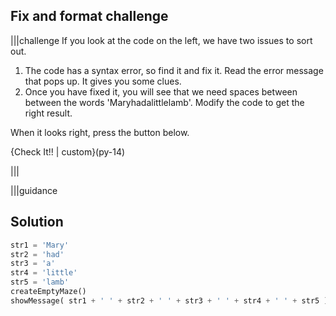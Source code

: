 ## Fix and format challenge
|||challenge
If you look at the code on the left, we have two issues to sort out.

1. The code has a syntax error, so find it and fix it. Read the error message that pops up. It gives you some clues.
1. Once you have fixed it, you will see that we need spaces between between the words 'Maryhadalittlelamb'. Modify the code to get the right result.

When it looks right, press the button below.

{Check It!! | custom}(py-14)

|||


|||guidance
## Solution

```python
str1 = 'Mary'
str2 = 'had'
str3 = 'a'
str4 = 'little'
str5 = 'lamb'
createEmptyMaze()
showMessage( str1 + ' ' + str2 + ' ' + str3 + ' ' + str4 + ' ' + str5 )
```
